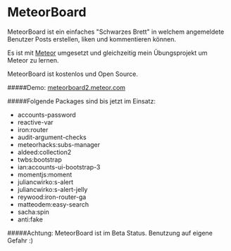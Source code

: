 # MeteorBoard

MeteorBoard ist ein einfaches "Schwarzes Brett" in welchem angemeldete Benutzer Posts erstellen, liken und kommentieren können.

Es ist mit [Meteor](http://meteor.com) umgesetzt und gleichzeitig mein Übungsprojekt um Meteor zu lernen.

MeteorBoard ist kostenlos und Open Source.

#####Demo:
[meteorboard2.meteor.com](http://meteorboard2.meteor.com/)

#####Folgende Packages sind bis jetzt im Einsatz:

- accounts-password
- reactive-var
- iron:router
- audit-argument-checks
- meteorhacks:subs-manager
- aldeed:collection2
- twbs:bootstrap
- ian:accounts-ui-bootstrap-3 
- momentjs:moment
- juliancwirko:s-alert
- juliancwirko:s-alert-jelly
- reywood:iron-router-ga
- matteodem:easy-search
- sacha:spin
- anti:fake

#####Achtung:
MeteorBoard ist im Beta Status. Benutzung auf eigene Gefahr :)
